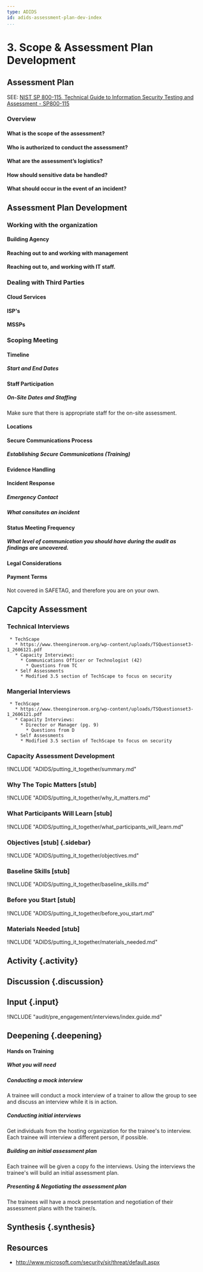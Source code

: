 ```yaml
---
type: ADIDS
id: adids-assessment-plan-dev-index
...
```


# 3. Scope & Assessment Plan Development

<!-- ![](content/images/assessment_plan_dev.png "") -->

## Assessment Plan
SEE: [NIST SP 800-115, Technical Guide to Information Security Testing and Assessment - SP800-115](http://csrc.nist.gov/publications/nistpubs/800-115/SP800-115.pdf)
### Overview
#### What is the scope of the assessment? 
#### Who is authorized to conduct the assessment? 
#### What are the assessment’s logistics? 
#### How should sensitive data be handled?
#### What should occur in the event of an incident?

## Assessment Plan Development
### Working with the organization
#### Building Agency
#### Reaching out to and working with management
#### Reaching out to, and working with IT staff.
### Dealing with Third Parties
#### Cloud Services
#### ISP's
#### MSSPs

### Scoping Meeting
#### Timeline
##### Start and End Dates
#### Staff Participation
##### On-Site Dates and Staffing
Make sure that there is appropriate staff for the on-site assessment.
#### Locations
#### Secure Communications Process
##### Establishing Secure Communications (Training)
#### Evidence Handling
#### Incident Response
##### Emergency Contact
##### What consitutes an incident
#### Status Meeting Frequency
##### What level of communication you should have during the audit as findings are uncovered.
#### Legal Considerations
#### Payment Terms
Not covered in SAFETAG, and therefore you are on your own.

## Capcity Assessment
### Technical Interviews
	 * TechScape
	   * https://www.theengineroom.org/wp-content/uploads/TSQuestionset3-1_2606121.pdf
	   * Capacity Interviews:
	     * Communications Officer or Technologist (42)
		   * Questions from TC
	   * Self Assessments
	     * Modified 3.5 section of TechScape to focus on security
### Mangerial Interviews
	 * TechScape
	   * https://www.theengineroom.org/wp-content/uploads/TSQuestionset3-1_2606121.pdf
	   * Capacity Interviews:
		 * Director or Manager (pg. 9)
		   * Questions from D
	   * Self Assessments
	     * Modified 3.5 section of TechScape to focus on security

### Capacity Assessment Development

!INCLUDE "ADIDS/putting_it_together/summary.md"

### Why The Topic Matters [stub]

!INCLUDE "ADIDS/putting_it_together/why_it_matters.md"

### What Participants Will Learn [stub]

!INCLUDE "ADIDS/putting_it_together/what_participants_will_learn.md"

### Objectives [stub] {.sidebar}

!INCLUDE "ADIDS/putting_it_together/objectives.md"

### Baseline Skills [stub]

!INCLUDE "ADIDS/putting_it_together/baseline_skills.md"

### Before you Start [stub]

<?trainer resources?>
!INCLUDE "ADIDS/putting_it_together/before_you_start.md"

### Materials Needed [stub]

!INCLUDE "ADIDS/putting_it_together/materials_needed.md"

## Activity {.activity}

<?The activities focus on introducing the user to the scope of this threat or section using an activity that lets them explore the concept without the tool so that they can start tool usage with an existing set of use cases in mind.?>

## Discussion {.discussion}

<?SAFETAG specific: For Audit discussions the auditor will provide scenerios that allow a trainee to explore ways they would use/focus a auditing technique with the identified risks in the case study provided.?>

## Input {.input}

<?This is usually the lecture part of the session. The trainer presents on issues, sub-topics and more advanced concepts related to focus of the session.?>

<!--Only temporarily included as a guide for developing input section overview. -->
!INCLUDE "audit/pre_engagement/interviews/index.guide.md"

## Deepening {.deepening}

#### Hands on Training

<?Hands-on training on various components of the tool. This will be a moderately collaborative segment where the trainees will have documentation and be encouraged to explore the tool.?>

##### What you will need

##### Conducting a mock interview

A trainee will conduct a mock interview of a trainer to allow the group to see and discuss an interview while it is in action. 

##### Conducting initial interviews

Get individuals from the hosting organization for the trainee's to interview. Each trainee will interview a different person, if possible.

##### Building an initial assessment plan

Each trainee will be given a copy fo the interviews. Using the interviews the trainee's will build an initial assessment plan. 

##### Presenting & Negotiating the assessment plan

The trainees will have a mock presentation and negotiation of their assessment plans with the trainer/s.

## Synthesis {.synthesis}

<?A good training habit is to always summarize the session. Talk about what happened in the session, some of the results of the discussion, what issues were discussed, what solutions were made, and give some more time for participants to ask more questions before the session is closed.?>

## Resources

  * http://www.microsoft.com/security/sir/threat/default.aspx
